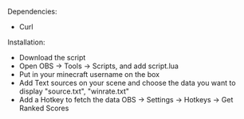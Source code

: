 Dependencies:
- Curl

Installation:
- Download the script
- Open OBS -> Tools -> Scripts, and add script.lua
- Put in your minecraft username on the box
- Add Text sources on your scene and choose the data you want to display "source.txt", "winrate.txt"
- Add a Hotkey to fetch the data OBS -> Settings -> Hotkeys -> Get Ranked Scores
